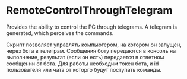 # RemoteControlThroughTelegram
Provides the ability to control the PC through telegrams. A telegram is generated, which perceives the commands.

Скрипт позволяет управлять компьютером, на котором он запущен, через бота в телеграм.
Сообщения боту передаются в консоль на выполнение, результат (если он есть) передается в ответном сообщении от бота.
Для работы необходим токен бота, и id пользователя или чата от которго будут поступать команды.

